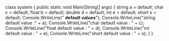 class system
{
    public static void Main(String[] args)
    {
        string a = default;
        char c = default;
        float b = default;
        double d = default;
        int e = default;
        short s = default;
        Console.WriteLine("                  **default values**");
        Console.WriteLine("string default value :" + a);
        Console.WriteLine("char default value : " + c);
        Console.WriteLine("float default value : " + d);
        Console.WriteLine("int default value : " + e);
        Console.WriteLine("short default value : " + s);
    }
}
                                                          

